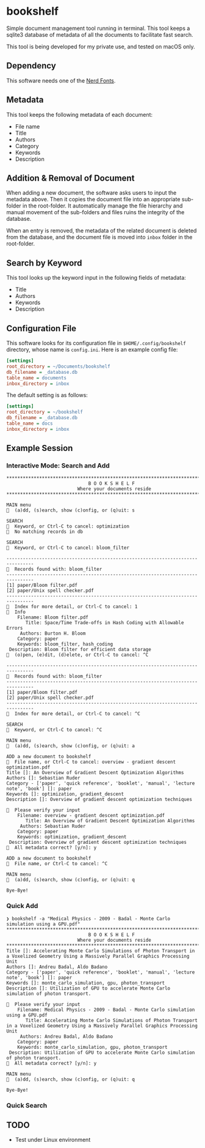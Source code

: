# bookshelf

Simple document management tool running in terminal.  This tool keeps a sqlite3
database of metadata of all the documents to facilitate fast search.

This tool is being developed for my private use, and tested on macOS only.

## Dependency

This software needs one of the [Nerd Fonts](https://www.nerdfonts.com).

## Metadata

This tool keeps the following metadata of each document:
* File name
* Title
* Authors 
* Category
* Keywords
* Description


## Addition & Removal of Document 

When adding a new document, the software asks users to input the metadata above.
Then it copies the document file into an appropriate sub-folder in the root-folder.
It automatically manage the file hierarchy and manual movement of the sub-folders
and files ruins the integrity of the database.

When an entry is removed, the metadata of the related document is deleted from
the database, and the document file is moved into `inbox` folder in the root-folder.


## Search by Keyword 

This tool looks up the keyword input in the following fields of metadata:
* Title 
* Authors 
* Keywords 
* Description 


## Configuration File 

This software looks for its configuration file in `$HOME/.config/bookshelf` directory,
whose name is `config.ini`.  Here is an example config file:
```ini
[settings]
root_directory = ~/Documents/bookshelf
db_filename = _database.db 
table_name = documents
inbox_directory = inbox
```

The default setting is as follows:
```ini
[settings]
root_directory = ~/bookshelf
db_filename = _database.db 
table_name = docs
inbox_directory = inbox
```


## Example Session

### Interactive Mode: Search and Add

```shell
********************************************************************************
                              B O O K S H E L F
                          Where your documents reside
********************************************************************************

MAIN menu
  (a)dd, (s)earch, show (c)onfig, or (q)uit: s

SEARCH
  Keyword, or Ctrl-C to cancel: optimization
  No matching records in db

SEARCH
  Keyword, or Ctrl-C to cancel: bloom_filter

--------------------------------------------------------------------------------
  Records found with: bloom_filter
--------------------------------------------------------------------------------
[1] paper/Bloom filter.pdf
[2] paper/Unix spell checker.pdf
--------------------------------------------------------------------------------
  Index for more detail, or Ctrl-C to cancel: 1
  Info
    Filename: Bloom filter.pdf
       Title: Space/Time Trade-offs in Hash Coding with Allowable Errors
     Authors: Burton H. Bloom
    Category: paper
    Keywords: bloom_filter, hash_coding
 Description: Bloom filter for efficient data storage
  (o)pen, (e)dit, (d)elete, or Ctrl-C to cancel: ^C

--------------------------------------------------------------------------------
  Records found with: bloom_filter
--------------------------------------------------------------------------------
[1] paper/Bloom filter.pdf
[2] paper/Unix spell checker.pdf
--------------------------------------------------------------------------------
  Index for more detail, or Ctrl-C to cancel: ^C

SEARCH
  Keyword, or Ctrl-C to cancel: ^C

MAIN menu
  (a)dd, (s)earch, show (c)onfig, or (q)uit: a

ADD a new document to bookshelf
  File name, or Ctrl-C to cancel: overview - gradient descent optimization.pdf
Title []: An Overview of Gradient Descent Optimization Algorithms
Authors []: Sebastian Ruder
Category - ['paper', 'quick reference', 'booklet', 'manual', 'lecture note', 'book'] []: paper
Keywords []: optimization, gradient_descent
Description []: Overview of gradient descent optimization techniques

  Please verify your input
    Filename: overview - gradient descent optimization.pdf
       Title: An Overview of Gradient Descent Optimization Algorithms
     Authors: Sebastian Ruder
    Category: paper
    Keywords: optimization, gradient_descent
 Description: Overview of gradient descent optimization techniques
  All metadata correct? [y/n]: y

ADD a new document to bookshelf
  File name, or Ctrl-C to cancel: ^C

MAIN menu
  (a)dd, (s)earch, show (c)onfig, or (q)uit: q

Bye-Bye!
```

### Quick Add

```shell
❯ bookshelf -a "Medical Physics - 2009 - Badal - Monte Carlo simulation using a GPU.pdf"
********************************************************************************
                              B O O K S H E L F
                          Where your documents reside
********************************************************************************
Title []: Accelerating Monte Carlo Simulations of Photon Transport in a Voxelized Geometry Using a Massively Parallel Graphics Processing Unit
Authors []: Andreu Badal, Aldo Badano
Category - ['paper', 'quick reference', 'booklet', 'manual', 'lecture note', 'book'] []: paper
Keywords []: monte_carlo_simulation, gpu, photon_transport
Description []: Utilization of GPU to accelerate Monte Carlo simulation of photon transport.

  Please verify your input
    Filename: Medical Physics - 2009 - Badal - Monte Carlo simulation using a GPU.pdf
       Title: Accelerating Monte Carlo Simulations of Photon Transport in a Voxelized Geometry Using a Massively Parallel Graphics Processing Unit
     Authors: Andreu Badal, Aldo Badano
    Category: paper
    Keywords: monte_carlo_simulation, gpu, photon_transport
 Description: Utilization of GPU to accelerate Monte Carlo simulation of photon transport.
  All metadata correct? [y/n]: y

MAIN menu
  (a)dd, (s)earch, show (c)onfig, or (q)uit: q

Bye-Bye!
```

### Quick Search 

## TODO

* Test under Linux environment

